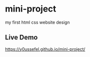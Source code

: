 # mini-project
my first html css website design
## Live Demo
https://y0ussefel.github.io/mini-project/
